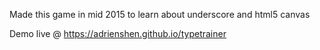 Made this game in mid 2015 to learn about underscore and html5 canvas

Demo live @ https://adrienshen.github.io/typetrainer